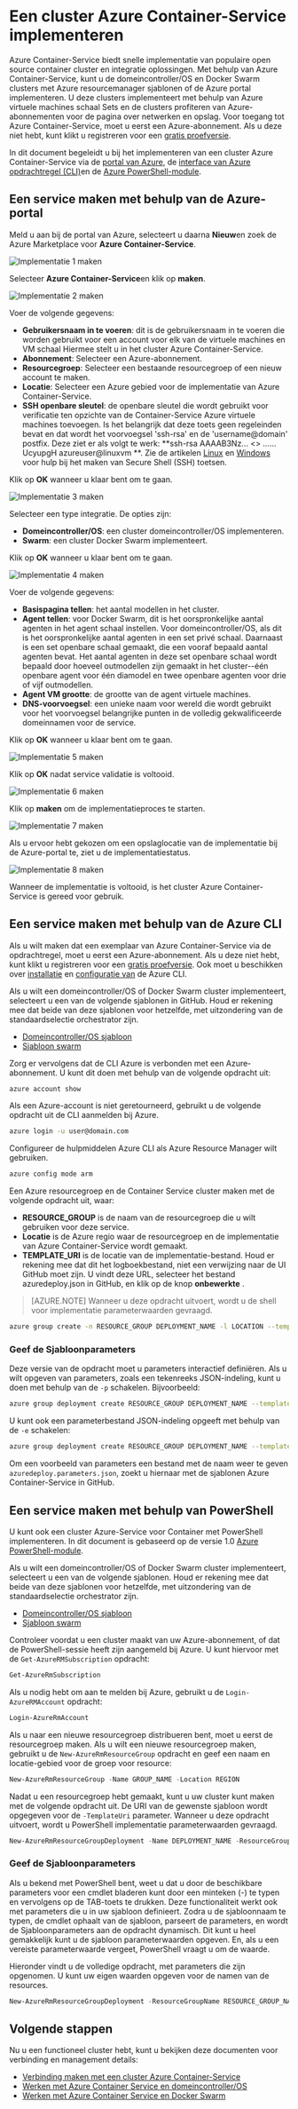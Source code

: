 <properties
   pageTitle="Een cluster Azure Container-Service implementeren | Microsoft Azure"
   description="Een Container-Azure-Service cluster met behulp van de Azure-portal, de Azure CLI of PowerShell implementeren."
   services="container-service"
   documentationCenter=""
   authors="rgardler"
   manager="timlt"
   editor=""
   tags="acs, azure-container-service"
   keywords="Docker, Containers, Micro-services, Mesos, Azure"/>

<tags
   ms.service="container-service"
   ms.devlang="na"
   ms.topic="get-started-article"
   ms.tgt_pltfrm="na"
   ms.workload="na"
   ms.date="09/13/2016"
   ms.author="rogardle"/>

# <a name="deploy-an-azure-container-service-cluster"></a>Een cluster Azure Container-Service implementeren

Azure Container-Service biedt snelle implementatie van populaire open source container cluster en integratie oplossingen. Met behulp van Azure Container-Service, kunt u de domeincontroller/OS en Docker Swarm clusters met Azure resourcemanager sjablonen of de Azure portal implementeren. U deze clusters implementeert met behulp van Azure virtuele machines schaal Sets en de clusters profiteren van Azure-abonnementen voor de pagina over netwerken en opslag. Voor toegang tot Azure Container-Service, moet u eerst een Azure-abonnement. Als u deze niet hebt, kunt klikt u registreren voor een [gratis proefversie](http://azure.microsoft.com/pricing/free-trial/?WT.mc_id=AA4C1C935).

In dit document begeleidt u bij het implementeren van een cluster Azure Container-Service via de [portal van Azure](#creating-a-service-using-the-azure-portal), de [interface van Azure opdrachtregel (CLI)](#creating-a-service-using-the-azure-cli)en de [Azure PowerShell-module](#creating-a-service-using-powershell).  

## <a name="create-a-service-by-using-the-azure-portal"></a>Een service maken met behulp van de Azure-portal

Meld u aan bij de portal van Azure, selecteert u daarna **Nieuw**en zoek de Azure Marketplace voor **Azure Container-Service**.

![Implementatie 1 maken](media/acs-portal1.png)  <br />

Selecteer **Azure Container-Service**en klik op **maken**.

![Implementatie 2 maken](media/acs-portal2.png)  <br />

Voer de volgende gegevens:

- **Gebruikersnaam in te voeren**: dit is de gebruikersnaam in te voeren die worden gebruikt voor een account voor elk van de virtuele machines en VM schaal Hiermee stelt u in het cluster Azure Container-Service.
- **Abonnement**: Selecteer een Azure-abonnement.
- **Resourcegroep**: Selecteer een bestaande resourcegroep of een nieuw account te maken.
- **Locatie**: Selecteer een Azure gebied voor de implementatie van Azure Container-Service.
- **SSH openbare sleutel**: de openbare sleutel die wordt gebruikt voor verificatie ten opzichte van de Container-Service Azure virtuele machines toevoegen. Is het belangrijk dat deze toets geen regeleinden bevat en dat wordt het voorvoegsel 'ssh-rsa' en de 'username@domain' postfix. Deze ziet er als volgt te werk: **ssh-rsa AAAAB3Nz... <> …... UcyupgH azureuser@linuxvm **. Zie de artikelen [Linux]( https://azure.microsoft.com/documentation/articles/virtual-machines-linux-ssh-from-linux/) en [Windows]( https://azure.microsoft.com/documentation/articles/virtual-machines-linux-ssh-from-windows/) voor hulp bij het maken van Secure Shell (SSH) toetsen.

Klik op **OK** wanneer u klaar bent om te gaan.

![Implementatie 3 maken](media/acs-portal3.png)  <br />

Selecteer een type integratie. De opties zijn:

- **Domeincontroller/OS**: een cluster domeincontroller/OS implementeren.
- **Swarm**: een cluster Docker Swarm implementeert.

Klik op **OK** wanneer u klaar bent om te gaan.

![Implementatie 4 maken](media/acs-portal4.png)  <br />

Voer de volgende gegevens:

- **Basispagina tellen**: het aantal modellen in het cluster.
- **Agent tellen**: voor Docker Swarm, dit is het oorspronkelijke aantal agenten in het agent schaal instellen. Voor domeincontroller/OS, als dit is het oorspronkelijke aantal agenten in een set privé schaal. Daarnaast is een set openbare schaal gemaakt, die een vooraf bepaald aantal agenten bevat. Het aantal agenten in deze set openbare schaal wordt bepaald door hoeveel outmodellen zijn gemaakt in het cluster--één openbare agent voor één diamodel en twee openbare agenten voor drie of vijf outmodellen.
- **Agent VM grootte**: de grootte van de agent virtuele machines.
- **DNS-voorvoegsel**: een unieke naam voor wereld die wordt gebruikt voor het voorvoegsel belangrijke punten in de volledig gekwalificeerde domeinnamen voor de service.

Klik op **OK** wanneer u klaar bent om te gaan.

![Implementatie 5 maken](media/acs-portal5.png)  <br />

Klik op **OK** nadat service validatie is voltooid.

![Implementatie 6 maken](media/acs-portal6.png)  <br />

Klik op **maken** om de implementatieproces te starten.

![Implementatie 7 maken](media/acs-portal7.png)  <br />

Als u ervoor hebt gekozen om een opslaglocatie van de implementatie bij de Azure-portal te, ziet u de implementatiestatus.

![Implementatie 8 maken](media/acs-portal8.png)  <br />

Wanneer de implementatie is voltooid, is het cluster Azure Container-Service is gereed voor gebruik.

## <a name="create-a-service-by-using-the-azure-cli"></a>Een service maken met behulp van de Azure CLI

Als u wilt maken dat een exemplaar van Azure Container-Service via de opdrachtregel, moet u eerst een Azure-abonnement. Als u deze niet hebt, kunt klikt u registreren voor een [gratis proefversie](http://azure.microsoft.com/pricing/free-trial/?WT.mc_id=AA4C1C935). Ook moet u beschikken over [installatie](../xplat-cli-install.md) en [configuratie van](../xplat-cli-connect.md) de Azure CLI.

Als u wilt een domeincontroller/OS of Docker Swarm cluster implementeert, selecteert u een van de volgende sjablonen in GitHub. Houd er rekening mee dat beide van deze sjablonen voor hetzelfde, met uitzondering van de standaardselectie orchestrator zijn.

* [Domeincontroller/OS sjabloon](https://github.com/Azure/azure-quickstart-templates/tree/master/101-acs-dcos)
* [Sjabloon swarm](https://github.com/Azure/azure-quickstart-templates/tree/master/101-acs-swarm)

Zorg er vervolgens dat de CLI Azure is verbonden met een Azure-abonnement. U kunt dit doen met behulp van de volgende opdracht uit:

```bash
azure account show
```
Als een Azure-account is niet geretourneerd, gebruikt u de volgende opdracht uit de CLI aanmelden bij Azure.

```bash
azure login -u user@domain.com
```

Configureer de hulpmiddelen Azure CLI als Azure Resource Manager wilt gebruiken.

```bash
azure config mode arm
```

Een Azure resourcegroep en de Container Service cluster maken met de volgende opdracht uit, waar:

- **RESOURCE_GROUP** is de naam van de resourcegroep die u wilt gebruiken voor deze service.
- **Locatie** is de Azure regio waar de resourcegroep en de implementatie van Azure Container-Service wordt gemaakt.
- **TEMPLATE_URI** is de locatie van de implementatie-bestand. Houd er rekening mee dat dit het logboekbestand, niet een verwijzing naar de UI GitHub moet zijn. U vindt deze URL, selecteer het bestand azuredeploy.json in GitHub, en klik op de knop **onbewerkte** .

> [AZURE.NOTE] Wanneer u deze opdracht uitvoert, wordt u de shell voor implementatie parameterwaarden gevraagd.

```bash
azure group create -n RESOURCE_GROUP DEPLOYMENT_NAME -l LOCATION --template-uri TEMPLATE_URI
```

### <a name="provide-template-parameters"></a>Geef de Sjabloonparameters

Deze versie van de opdracht moet u parameters interactief definiëren. Als u wilt opgeven van parameters, zoals een tekenreeks JSON-indeling, kunt u doen met behulp van de `-p` schakelen. Bijvoorbeeld:

 ```bash
azure group deployment create RESOURCE_GROUP DEPLOYMENT_NAME --template-uri TEMPLATE_URI -p '{ "param1": "value1" … }'
```

U kunt ook een parameterbestand JSON-indeling opgeeft met behulp van de `-e` schakelen:

```bash
azure group deployment create RESOURCE_GROUP DEPLOYMENT_NAME --template-uri TEMPLATE_URI -e PATH/FILE.JSON
```

Om een voorbeeld van parameters een bestand met de naam weer te geven `azuredeploy.parameters.json`, zoekt u hiernaar met de sjablonen Azure Container-Service in GitHub.

## <a name="create-a-service-by-using-powershell"></a>Een service maken met behulp van PowerShell

U kunt ook een cluster Azure-Service voor Container met PowerShell implementeren. In dit document is gebaseerd op de versie 1.0 [Azure PowerShell-module](https://azure.microsoft.com/blog/azps-1-0/).

Als u wilt een domeincontroller/OS of Docker Swarm cluster implementeert, selecteert u een van de volgende sjablonen. Houd er rekening mee dat beide van deze sjablonen voor hetzelfde, met uitzondering van de standaardselectie orchestrator zijn.

* [Domeincontroller/OS sjabloon](https://github.com/Azure/azure-quickstart-templates/tree/master/101-acs-dcos)
* [Sjabloon swarm](https://github.com/Azure/azure-quickstart-templates/tree/master/101-acs-swarm)

Controleer voordat u een cluster maakt van uw Azure-abonnement, of dat de PowerShell-sessie heeft zijn aangemeld bij Azure. U kunt hiervoor met de `Get-AzureRMSubscription` opdracht:

```powershell
Get-AzureRmSubscription
```

Als u nodig hebt om aan te melden bij Azure, gebruikt u de `Login-AzureRMAccount` opdracht:

```powershell
Login-AzureRmAccount
```

Als u naar een nieuwe resourcegroep distribueren bent, moet u eerst de resourcegroep maken. Als u wilt een nieuwe resourcegroep maken, gebruikt u de `New-AzureRmResourceGroup` opdracht en geef een naam en locatie-gebied voor de groep voor resource:

```powershell
New-AzureRmResourceGroup -Name GROUP_NAME -Location REGION
```

Nadat u een resourcegroep hebt gemaakt, kunt u uw cluster kunt maken met de volgende opdracht uit. De URI van de gewenste sjabloon wordt opgegeven voor de `-TemplateUri` parameter. Wanneer u deze opdracht uitvoert, wordt u PowerShell implementatie parameterwaarden gevraagd.

```powershell
New-AzureRmResourceGroupDeployment -Name DEPLOYMENT_NAME -ResourceGroupName RESOURCE_GROUP_NAME -TemplateUri TEMPLATE_URI
```

### <a name="provide-template-parameters"></a>Geef de Sjabloonparameters

Als u bekend met PowerShell bent, weet u dat u door de beschikbare parameters voor een cmdlet bladeren kunt door een minteken (-) te typen en vervolgens op de TAB-toets te drukken. Deze functionaliteit werkt ook met parameters die u in uw sjabloon definieert. Zodra u de sjabloonnaam te typen, de cmdlet ophaalt van de sjabloon, parseert de parameters, en wordt de Sjabloonparameters aan de opdracht dynamisch. Dit kunt u heel gemakkelijk kunt u de sjabloon parameterwaarden opgeven. En, als u een vereiste parameterwaarde vergeet, PowerShell vraagt u om de waarde.

Hieronder vindt u de volledige opdracht, met parameters die zijn opgenomen. U kunt uw eigen waarden opgeven voor de namen van de resources.

```powershell
New-AzureRmResourceGroupDeployment -ResourceGroupName RESOURCE_GROUP_NAME-TemplateURI TEMPLATE_URI -adminuser value1 -adminpassword value2 ....
```

## <a name="next-steps"></a>Volgende stappen

Nu u een functioneel cluster hebt, kunt u bekijken deze documenten voor verbinding en management details:

- [Verbinding maken met een cluster Azure Container-Service](container-service-connect.md)
- [Werken met Azure Container Service en domeincontroller/OS](container-service-mesos-marathon-rest.md)
- [Werken met Azure Container Service en Docker Swarm](container-service-docker-swarm.md)
